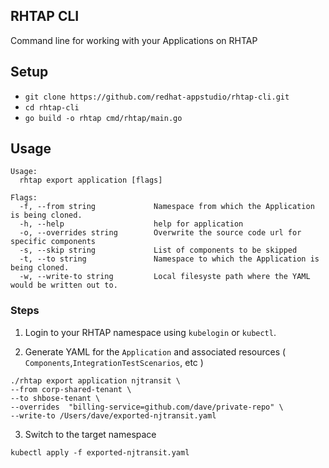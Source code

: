 ## RHTAP CLI
Command line for working with your Applications on RHTAP

## Setup
- `git clone https://github.com/redhat-appstudio/rhtap-cli.git` 
- `cd rhtap-cli`
- `go build -o rhtap cmd/rhtap/main.go`


## Usage

```
Usage:
  rhtap export application [flags]

Flags:
  -f, --from string             Namespace from which the Application is being cloned.
  -h, --help                    help for application
  -o, --overrides string        Overwrite the source code url for specific components
  -s, --skip string             List of components to be skipped
  -t, --to string               Namespace to which the Application is being cloned.
  -w, --write-to string         Local filesyste path where the YAML would be written out to.

```

### Steps

1. Login to your RHTAP namespace using `kubelogin` or `kubectl`.

2. Generate YAML for the `Application` and associated resources ( `Components`,`IntegrationTestScenarios`, etc )


```
./rhtap export application njtransit \
--from corp-shared-tenant \
--to shbose-tenant \
--overrides  "billing-service=github.com/dave/private-repo" \
--write-to /Users/dave/exported-njtransit.yaml

```

3. Switch to the target namespace  

```
kubectl apply -f exported-njtransit.yaml
```
